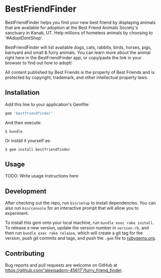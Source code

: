 # BestFriendFinder

BestFriendFinder helps you find your new best friend by displaying animals that are available for adoption
at the Best Friend Animals Society's sanctuary in Kanab, UT. Help millions of homeless animals by choosing to
'#AdoptDontShop'.

BestFriendFinder will list available dogs, cats, rabbits, birds, horses, pigs, barnyard and small & furry animals.
You can learn more about the animal right here in the BestFriendFinder app, or copy/paste the link in your browser
to find out how to adopt!

All content published by Best Friends is the property of Best Friends and is protected by copyright, trademark, and other intellectual property laws.

## Installation

Add this line to your application's Gemfile:

```ruby
gem 'bestfriendfinder'
```

And then execute:

    $ bundle

Or install it yourself as:

    $ gem install bestfriendfinder

## Usage

TODO: Write usage instructions here

## Development

After checking out the repo, run `bin/setup` to install dependencies. You can also run `bin/console` for an interactive prompt that will allow you to experiment.

To install this gem onto your local machine, run `bundle exec rake install`. To release a new version, update the version number in `version.rb`, and then run `bundle exec rake release`, which will create a git tag for the version, push git commits and tags, and push the `.gem` file to [rubygems.org](https://rubygems.org).

## Contributing

Bug reports and pull requests are welcome on GitHub at https://github.com/'alexisadorn-45617'/furry_friend_finder.
